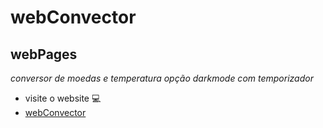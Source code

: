 # webConvector
## webPages 
_conversor de moedas e temperatura_ 
_opção darkmode com temporizador_
- visite o website :computer:
- [webConvector](https://ronaldofagundes.github.io/webConvector/)
